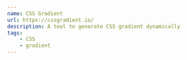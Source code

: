 ```yaml
---
name: CSS Gradient
url: https://cssgradient.io/
description: A tool to generate CSS gradient dynamically
tags: 
    - CSS
    - gradient
---
```

